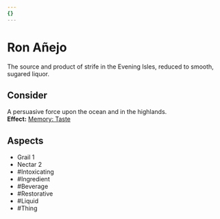 ```yaml
---
{}
---
```

# Ron Añejo
The source and product of strife in the Evening Isles, reduced to smooth, sugared liquor.
## Consider
A persuasive force upon the ocean and in the highlands.<br>**Effect:** [Memory: Taste](https://uadaf.theevilroot.xyz/rowenarium/element/mem.Taste)
## Aspects
- Grail 1
- Nectar 2
- #Intoxicating
- #Ingredient
- #Beverage
- #Restorative
- #Liquid
- #Thing